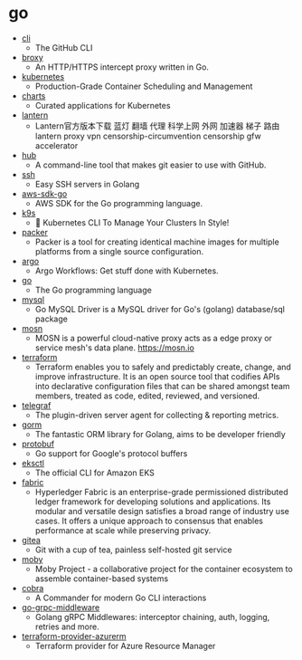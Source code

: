 # go
- [cli](https://github.com/cli/cli)
  - The GitHub CLI
- [broxy](https://github.com/rhaidiz/broxy)
  - An HTTP/HTTPS intercept proxy written in Go.
- [kubernetes](https://github.com/kubernetes/kubernetes)
  - Production-Grade Container Scheduling and Management
- [charts](https://github.com/helm/charts)
  - Curated applications for Kubernetes
- [lantern](https://github.com/getlantern/lantern)
  - Lantern官方版本下载 蓝灯 翻墙 代理 科学上网 外网 加速器 梯子 路由 lantern proxy vpn censorship-circumvention censorship gfw accelerator
- [hub](https://github.com/github/hub)
  - A command-line tool that makes git easier to use with GitHub.
- [ssh](https://github.com/gliderlabs/ssh)
  - Easy SSH servers in Golang
- [aws-sdk-go](https://github.com/aws/aws-sdk-go)
  - AWS SDK for the Go programming language.
- [k9s](https://github.com/derailed/k9s)
  - 🐶 Kubernetes CLI To Manage Your Clusters In Style!
- [packer](https://github.com/hashicorp/packer)
  - Packer is a tool for creating identical machine images for multiple platforms from a single source configuration.
- [argo](https://github.com/argoproj/argo)
  - Argo Workflows: Get stuff done with Kubernetes.
- [go](https://github.com/golang/go)
  - The Go programming language
- [mysql](https://github.com/go-sql-driver/mysql)
  - Go MySQL Driver is a MySQL driver for Go's (golang) database/sql package
- [mosn](https://github.com/mosn/mosn)
  - MOSN is a powerful cloud-native proxy acts as a edge proxy or service mesh's data plane. https://mosn.io
- [terraform](https://github.com/hashicorp/terraform)
  - Terraform enables you to safely and predictably create, change, and improve infrastructure. It is an open source tool that codifies APIs into declarative configuration files that can be shared amongst team members, treated as code, edited, reviewed, and versioned.
- [telegraf](https://github.com/influxdata/telegraf)
  - The plugin-driven server agent for collecting & reporting metrics.
- [gorm](https://github.com/jinzhu/gorm)
  - The fantastic ORM library for Golang, aims to be developer friendly
- [protobuf](https://github.com/golang/protobuf)
  - Go support for Google's protocol buffers
- [eksctl](https://github.com/weaveworks/eksctl)
  - The official CLI for Amazon EKS
- [fabric](https://github.com/hyperledger/fabric)
  - Hyperledger Fabric is an enterprise-grade permissioned distributed ledger framework for developing solutions and applications. Its modular and versatile design satisfies a broad range of industry use cases. It offers a unique approach to consensus that enables performance at scale while preserving privacy.
- [gitea](https://github.com/go-gitea/gitea)
  - Git with a cup of tea, painless self-hosted git service
- [moby](https://github.com/moby/moby)
  - Moby Project - a collaborative project for the container ecosystem to assemble container-based systems
- [cobra](https://github.com/spf13/cobra)
  - A Commander for modern Go CLI interactions
- [go-grpc-middleware](https://github.com/grpc-ecosystem/go-grpc-middleware)
  - Golang gRPC Middlewares: interceptor chaining, auth, logging, retries and more.
- [terraform-provider-azurerm](https://github.com/terraform-providers/terraform-provider-azurerm)
  - Terraform provider for Azure Resource Manager
